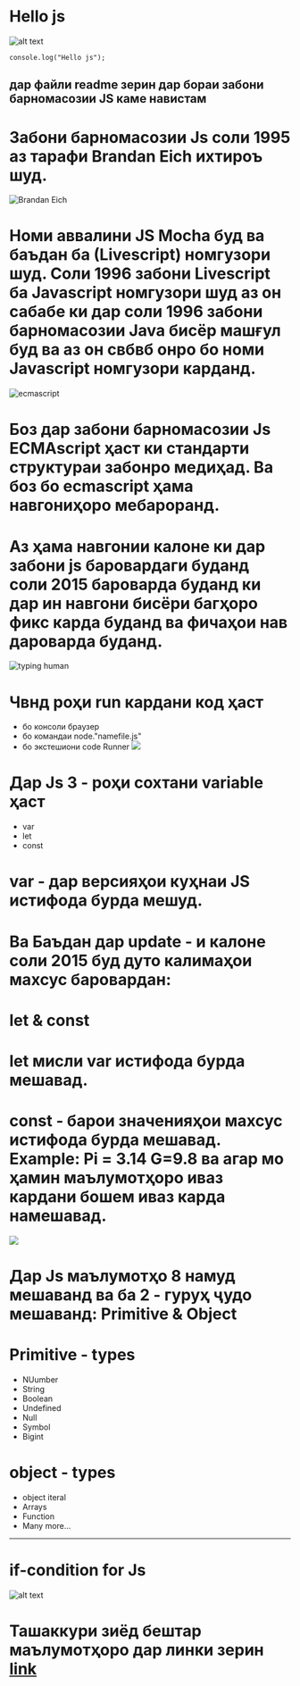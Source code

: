# Hello js
![alt text](./images/js.png)
```
console.log("Hello js");
```
## дар файли readme зерин дар бораи забони барномасозии JS каме навистам 
# Забони барномасозии Js соли 1995 аз тарафи Brandan Eich ихтироъ шуд.
![Brandan Eich](./images/images.jpg)
# Номи аввалини JS Mocha буд ва баъдан бa (Livescript) номгузори шуд. Соли 1996 забони Livescript ба Javascript номгузори шуд аз он сабабе ки дар соли 1996 забони барномасозии Java бисёр машғул буд ва аз он свбвб онро бо номи Javascript номгузори карданд.
![ecmascript](./images/images.png)
# Боз дар забони барномасозии Js ECMAscript ҳаст ки стандарти структураи забонро медиҳад. Ва боз бо ecmascript ҳама навгониҳоро мебароранд.
# Аз ҳама навгонии калоне ки дар забони js баровардаги буданд соли 2015 бароварда буданд ки дар ин навгони бисёри багҳоро фикс карда буданд ва фичаҳои нав дароварда буданд.

![typing human](./images/typing.jpg)
# Чвнд роҳи run кардани код ҳаст
- бо консоли браузер
- бо командаи node."namefile.js"
- бо экстешиони code Runner
![](./images/code-runner.png)


# Дар  Js 3 - роҳи сохтани variable ҳаст 
- var 
- let 
- const

# var - дар версияҳои куҳнаи JS истифода бурда мешуд.
# Ва Баъдан дар update - и калоне соли 2015 буд дуто калимаҳои махсус баровардан:
# let & const
# let мисли var истифода бурда мешавад.
# const - барои значенияҳои махсус истифода бурда мешавад. Example: Pi = 3.14 G=9.8 ва агар мо ҳамин маълумотҳоро иваз кардани бошем иваз карда намешавад.

![](./images/ls%20values.jpg)
#  Дар Js маълумотҳо 8 намуд мешаванд ва ба 2 - гуруҳ ҷудо мешаванд: Primitive & Object
# Primitive - types 
- NUumber
- String 
- Boolean
- Undefined
- Null
- Symbol
- Bigint

# object - types
- object iteral 
- Arrays
- Function
- Many more...
---
# if-condition for Js
![alt text](./images/image-1.png)

# Ташаккури зиёд бештар маълумотҳоро дар линки зерин [link](https://www.canva.com/design/DAGVRMGhGek/BBk6e7-80rD60KOpBBjCUg/view?utm_content=DAGVRMGhGek&utm_campaign=designshare&utm_medium=link&utm_source=editor#5)

